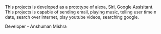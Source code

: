 This projects is developed as a prototype of alexa, Siri, Google Assisitant. This projects is capable of sending email, playing music, telling user time n date, search over internet, play youtube videos, searching google.

Developer - 
Anshuman Mishra 
